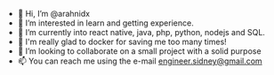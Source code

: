 - 👋 Hi, I’m @arahnidx
- 👀 I’m interested in learn and getting experience.
- 🌱 I’m currently into react native, java, php, python, nodejs and SQL.
- 🐳 I'm really glad to docker for saving me too many times!
- 💞️ I’m looking to collaborate on a small project with a solid purpose 
- 📫 You can reach me using the e-mail engineer.sidney@gmail.com

